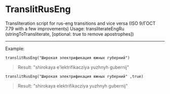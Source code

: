 # TranslitRusEng
Transliteration script for rus-eng transitions and vice versa (ISO 9/ГОСТ 7.79 with a few improvements)
Usage: transliterateEngRu (stringToTransliterate, [optional: true to remove apostrophes])

---
Example:

`translitRusEng("Широкая электрификация южных губерний")`
> Result: "shirokaya e'lektrifikacziya yuzhnyh gubernij"

`translitRusEng("Широкая электрификация южных губерний" ,true)`
> Result: "shirokaya elektrifikacziya yuzhnyh gubernij"